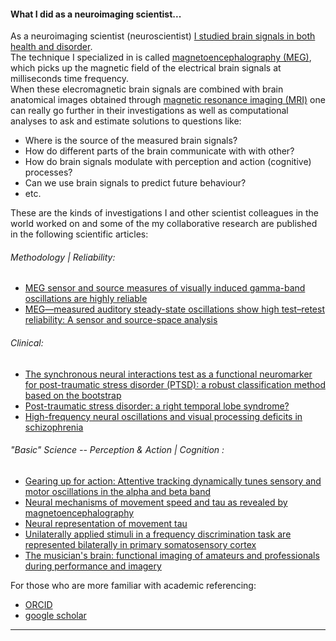 #### What I did as a neuroimaging scientist...

As a neuroimaging scientist (neuroscientist) [I studied brain signals in both health and disorder](https://github.com/hengrumay/brain_dances).   
The technique I specialized in is called [magnetoencephalography (MEG)](http://megcommunity.org/what-is-meg), 
which picks up the magnetic field of the electrical brain signals at milliseconds time frequency.   
When these elecromagnetic brain signals are combined with brain anatomical images obtained through 
[magnetic resonance imaging (MRI)](https://en.wikipedia.org/wiki/Magnetic_resonance_imaging) 
one can really go further in their investigations as well as computational analyses to ask and estimate solutions to questions 
like: 
- Where is the source of the measured brain signals? 
- How do different parts of the brain communicate with with other?
- How do brain signals modulate with perception and action (cognitive) processes? 
- Can we use brain signals to predict future behaviour? 
- etc. 

These are the kinds of investigations I and other scientist colleagues in the world worked on
and some of the my collaborative research are published in the following scientific articles:

###### Methodology | Reliability: 
  - [MEG sensor and source measures of visually induced gamma-band oscillations are highly reliable](https://doi.org/10.1016/j.neuroimage.2016.05.006)
  - [MEG—measured auditory steady-state oscillations show high test–retest reliability: A sensor and source-space analysis](https://doi.org/10.1016/j.neuroimage.2015.07.055)   
  
###### Clinical:   
 - [The synchronous neural interactions test as a functional neuromarker for post-traumatic stress disorder (PTSD): a robust classification method based on the bootstrap](http://iopscience.iop.org/article/10.1088/1741-2560/7/1/016011)
 - [Post-traumatic stress disorder: a right temporal lobe syndrome?](http://iopscience.iop.org/article/10.1088/1741-2560/7/6/066005)
 - [High-frequency neural oscillations and visual processing deficits in schizophrenia](https://www.frontiersin.org/articles/10.3389/fpsyg.2013.00621/full)
  
###### "Basic" Science -- Perception & Action | Cognition :   
 - [Gearing up for action: Attentive tracking dynamically tunes sensory and motor oscillations in the alpha and beta band](https://doi.org/10.1016/j.neuroimage.2013.04.120) 
 - [Neural mechanisms of movement speed and tau as revealed by magnetoencephalography](https://dx.doi.org/10.1007/s00221-009-1822-5)
 - [Neural representation of movement tau](https://www.era.lib.ed.ac.uk/handle/1842/2675)
 - [Unilaterally applied stimuli in a frequency discrimination task are represented bilaterally in primary somatosensory cortex]()
 - [The musician's brain: functional imaging of amateurs and professionals during performance and imagery](https://doi.org/10.1016/j.neuroimage.2003.07.018)


For those who are more familiar with academic referencing:     
<!-- 
- [ResearchGate](https://www.researchgate.net/profile/H_Rm_Tan2) 
--> 
- [ORCID](http://orcid.org/0000-0003-2109-0781)   
- [google scholar](https://scholar.google.com/citations?hl=en&user=dYvmLyMAAAAJ&view_op=list_works&gmla=AJsN-F605v5T0dj_KdhP2FNbxZXz5HDUnEoZWVTI6Z-ZmGvPtEdL5GJMKF8bZ36DB667bQQiaMz1_o1LR76E2xQPOu_4IagLBg)  

-----

